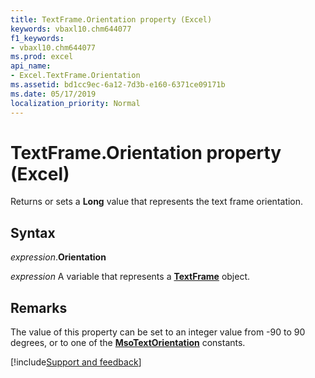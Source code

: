 ```yaml
---
title: TextFrame.Orientation property (Excel)
keywords: vbaxl10.chm644077
f1_keywords:
- vbaxl10.chm644077
ms.prod: excel
api_name:
- Excel.TextFrame.Orientation
ms.assetid: bd1cc9ec-6a12-7d3b-e160-6371ce09171b
ms.date: 05/17/2019
localization_priority: Normal
---
```



# TextFrame.Orientation property (Excel)

Returns or sets a **Long** value that represents the text frame orientation.


## Syntax

_expression_.**Orientation**

_expression_ A variable that represents a **[TextFrame](Excel.TextFrame.md)** object.


## Remarks

The value of this property can be set to an integer value from -90 to 90 degrees, or to one of the **[MsoTextOrientation](Office.MsoTextOrientation.md)** constants.



[!include[Support and feedback](~/includes/feedback-boilerplate.md)]